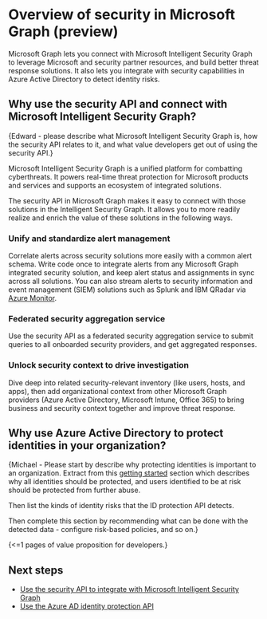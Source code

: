 # Overview of security in Microsoft Graph (preview) 

Microsoft Graph lets you connect with Microsoft Intelligent Security Graph to leverage Microsoft and security partner resources, and build better threat response solutions. It also lets you integrate with security capabilities in Azure Active Directory to detect identity risks.

## Why use the security API and connect with Microsoft Intelligent Security Graph?

{Edward - please describe what Microsoft Intelligent Security Graph is, how the security API relates to it, and what value developers get out of using the security API.}

Microsoft Intelligent Security Graph is a unified platform for combatting cyberthreats. It powers real-time threat protection for Microsoft products and services and supports an ecosystem of integrated solutions.

The security API in Microsoft Graph makes it easy to connect with those solutions in the Intelligent Security Graph. It allows you to more readily realize and enrich the value of these solutions in the following ways.

### Unify and standardize alert management

Correlate alerts across security solutions more easily with a common alert schema. Write code once to integrate alerts from any Microsoft Graph integrated security solution, and keep alert status and assignments in sync across all solutions. You can also stream alerts to security information and event management (SIEM) solutions such as Splunk and IBM QRadar via [Azure Monitor](https://blogs.msdn.microsoft.com/azuresecurity/2016/08/23/azure-log-siem-configuration-steps/).

### Federated security aggregation service

Use the security API as a federated security aggregation service to submit queries to all onboarded security providers, and get aggregated responses.

### Unlock security context to drive investigation

Dive deep into related security-relevant inventory (like users, hosts, and apps), then add organizational context from other Microsoft Graph providers (Azure Active Directory, Microsoft Intune, Office 365) to bring business and security context together and improve threat response.

## Why use Azure Active Directory to protect identities in your organization?

{Michael - Please start by describe why protecting identities is important to an organization. Extract from this [getting started](https://docs.microsoft.com/en-us/azure/active-directory/active-directory-identityprotection#getting-started) section which describes why all identities should be protected, and users identified to be at risk should be protected from further abuse. 

Then list the kinds of identity risks that the ID protection API detects. 

Then complete this section by recommending what can be done with the detected data - configure risk-based policies, and so on.}

{<=1 pages of value proposition for developers.}

## Next steps

- [Use the security API to integrate with Microsoft Intelligent Security Graph](../api-reference/beta/resources/security-api-overview.md)
- [Use the Azure AD identity protection API](../api-reference/beta/resources/identityprotection_root.md)

